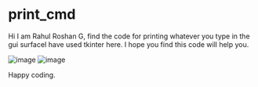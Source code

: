 # print_cmd

Hi I am Rahul Roshan G, find the code for printing whatever you type in the gui surfaceI have used tkinter here. I hope you find this code will help you.

![image](https://user-images.githubusercontent.com/103802956/170863634-f691fc57-eae8-43af-a4b5-ae471100b8c9.png)
![image](https://user-images.githubusercontent.com/103802956/170863648-5cb3a711-a566-449d-bcb0-c64495c732e2.png)


Happy coding.
